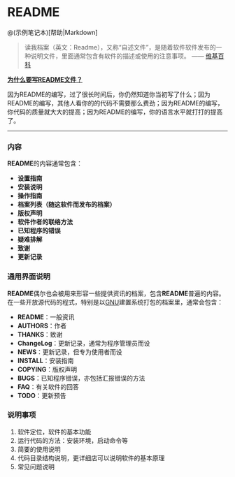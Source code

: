 # README

@(示例笔记本)[帮助|Markdown]

> 读我档案（英文：Readme），又称“自述文件”，是随着软件软件发布的一种说明文件，里面通常包含有软件的描述或使用的注意事项。    —— [维基百科](https://zh.wikipedia.org/wiki/Readme)

[**为什么要写README文件？**](https://www.cnblogs.com/wj-1314/p/7551184.html)

​		因为README的编写，过了很长时间后，你仍然知道你当初写了什么；因为README的编写，其他人看你的的代码不需要那么费劲；因为README的编写，你代码的质量就大大的提高；因为README的编写，你的语言水平就打打的提高了。

------------------

### 内容

**README**的内容通常包含：

- **设置指南**
- **安装说明**
- **操作指南**
- **档案列表（随这软件而发布的档案）**
- **版权声明**
- **软件作者的联络方法**
- **已知程序的错误**
- **疑难排解**
- **致谢**
- **更新记录**



### 通用界面说明

**README**偶尔也会被用来形容一些提供资讯的档案，包含**README**普遍的内容。在一些开放源代码的程式，特别是以[GNU](https://zh.wikipedia.org/wiki/GNU)建置系统打包的档案里，通常会包含：

- **README**：一般资讯
- **AUTHORS**：作者
- **THANKS**：致谢
- **ChangeLog**：更新记录，通常为程序管理员而设
- **NEWS**：更新记录，但专为使用者而设
- **INSTALL**：安装指南
- **COPYING**：版权声明
- **BUGS**：已知程序错误，亦包括汇报错误的方法
- **FAQ**：有关软件的回答
- **TODO**：更新预告



### 说明事项

1. 软件定位，软件的基本功能
2. 运行代码的方法：安装环境，启动命令等
3. 简要的使用说明
4. 代码目录结构说明，更详细店可以说明软件的基本原理
5. 常见问题说明


